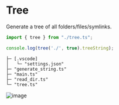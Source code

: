 # Tree
Generate a tree of all folders/files/symlinks.

```ts
import { tree } from "./tree.ts";

console.log(tree('./', true).treeString);
```
```
├─ [.vscode]
│   └─ "settings.json" 
├─ "generate_string.ts"
├─ "main.ts"
├─ "read_dir.ts"       
└─ "tree.ts"
```

![image](https://github.com/TypeScriptPlayground/Tree/assets/62719703/56dd4ce6-d6f2-46dd-91d5-8d771d6a98a5)
